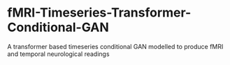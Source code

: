 # fMRI-Timeseries-Transformer-Conditional-GAN
A transformer based timeseries conditional GAN modelled to produce fMRI and temporal neurological readings
